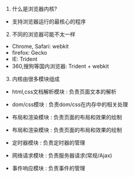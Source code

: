 1. 什么是浏览器内核?
  * 支持浏览器运行的最核心的程序
2. 不同的浏览器可能不太一样
  * Chrome, Safari: webkit
  * firefox: Gecko
  * IE: Trident
  * 360,搜狗等国内浏览器: Trident + webkit
3. 内核由很多模块组成
  * html,css文档解析模块 : 负责页面文本的解析
  * dom/css模块 : 负责dom/css在内存中的相关处理
  * 布局和渲染模块 : 负责页面的布局和效果的绘制
  * 布局和渲染模块 : 负责页面的布局和效果的绘制

  * 定时器模块 : 负责定时器的管理
  * 网络请求模块 : 负责服务器请求(常规/Ajax)
  * 事件响应模块 : 负责事件的管理

